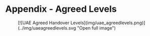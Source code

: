 # Appendix - Agreed Levels
<figure markdown>
[![UAE Agreed Handover Levels](img/uae_agreedlevels.png)](../img/uaeagreedlevels.svg "Open full image")
</figure>